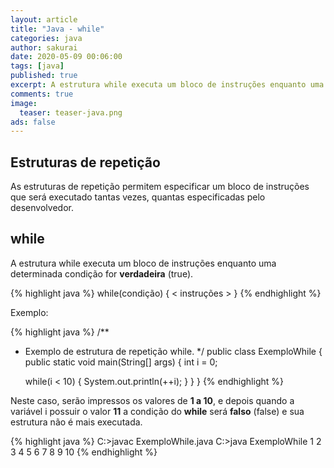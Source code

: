 ```yaml
---
layout: article
title: "Java - while"
categories: java
author: sakurai
date: 2020-05-09 00:06:00
tags: [java]
published: true
excerpt: A estrutura while executa um bloco de instruções enquanto uma determinada condição for verdadeira.
comments: true
image:
  teaser: teaser-java.png
ads: false
---
```


## Estruturas de repetição

As estruturas de repetição permitem especificar um bloco de instruções que será executado tantas vezes, quantas especificadas pelo desenvolvedor.

## while

A estrutura while executa um bloco de instruções enquanto uma determinada condição for **verdadeira** (true).

{% highlight java %}
while(condição)  {
		< instruções >
}
{% endhighlight %}

Exemplo:

{% highlight java %}
/**
 * Exemplo de estrutura de repetição while.
 */
public class ExemploWhile {
  public static void main(String[] args) {
    int i = 0;

    while(i < 10) {
      System.out.println(++i);
    }
  }
}
{% endhighlight %}

Neste caso, serão impressos os valores de **1 a 10**, e depois quando a variável i possuir o valor **11** a condição do **while** será **falso** (false) e sua estrutura não é mais executada.

{% highlight java %}
C:\>javac ExemploWhile.java
C:\>java ExemploWhile
1
2
3
4
5
6
7
8
9
10
{% endhighlight %}